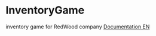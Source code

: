 # InventoryGame
inventory game for RedWood company
[Documentation EN](https://fyodorovaleksej.github.io/InventoryGame/)
